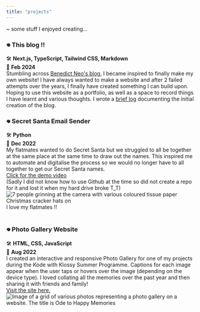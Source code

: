 ```yaml
---
title: "projects"
---
```

~ some stuff I enjoyed creating...

### **𖦹 This blog !!**  

🛠️ **Next.js, TypeScript, Tailwind CSS, Markdown**      
📅 **Feb 2024**   
Stumbling across [Benedict Neo's blog](https://www.bneo.xyz/), I became inspired to finally make my own website! I have always wanted to make a website and after 2 failed attempts over the years, I finally have created something I can build upon. Hoping to use this website as a portfolio, as well as a space to record things I have learnt and various thoughts. I wrote a [brief log](https://lambchen.vercel.app/posts/new-bloggings) documenting the initial creation of the blog. 


### **𖦹 Secret Santa Email Sender**  

🛠️ **Python**      
📅 **Dec 2022**     
My flatmates wanted to do Secret Santa but we struggled to all be together at the same place at the same time to draw out the names. This inspired me to automate and digitalise the process so we would no longer have to all together to get our Secret Santa names.   
[Click for the demo video](https://youtu.be/nREsheH0d-M)   
\(Sadly I did not know how to use Github at the time so did not create a repo for it and lost it when my hard drive broke T_T)
![7 people grinning at the camera with various coloured tissue paper Christmas cracker hats on](/images/secret-santa.jpg)  I love my flatmates !!  
&nbsp; 

### **𖦹 Photo Gallery Website**  

🛠️ **HTML, CSS, JavaScript**      
📅 **Aug 2022**      
I created an interactive and responsive Photo Gallery for one of my projects during the Kode with Klossy Summer Programme. Captions for each image appear when the user taps or hovers over the image (depending on the device type). I loved collating all the memories over the past year and then sharing it with friends and family!  
[Visit the site here.](https://happymemories.lambchen.repl.co/)  
![Image of a grid of various photos representing a photo gallery on a website. The title is Ode to Happy Memories](/images/photogallery.png)